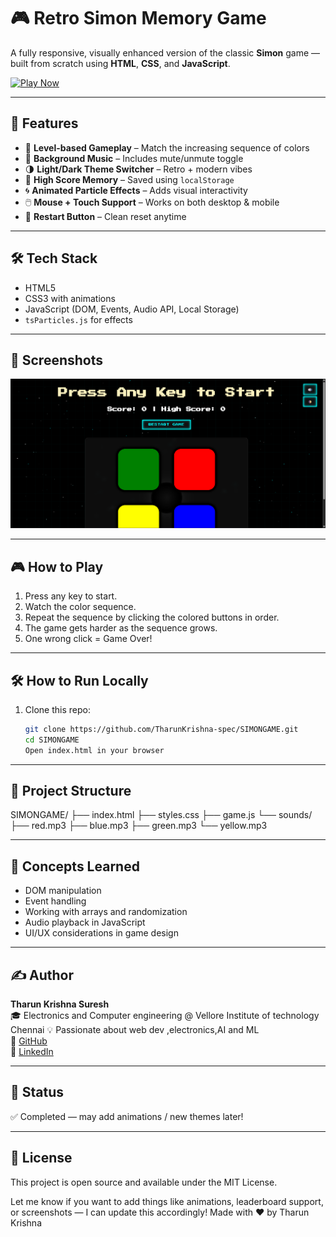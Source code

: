 # 🎮 Retro Simon Memory Game

A fully responsive, visually enhanced version of the classic **Simon** game — built from scratch using **HTML**, **CSS**, and **JavaScript**.

[![Play Now](https://img.shields.io/badge/Play%20Now-Live-brightgreen?style=for-the-badge&logo=github)](https://tharunkrishna-spec.github.io/SIMONGAME/)

---

## 📌 Features

- 🎯 **Level-based Gameplay** – Match the increasing sequence of colors
- 🎵 **Background Music** – Includes mute/unmute toggle
- 🌗 **Light/Dark Theme Switcher** – Retro + modern vibes
- 💾 **High Score Memory** – Saved using `localStorage`
- 🌀 **Animated Particle Effects** – Adds visual interactivity
- 🖱️ **Mouse + Touch Support** – Works on both desktop & mobile
- 🔁 **Restart Button** – Clean reset anytime

---

## 🛠️ Tech Stack

- HTML5  
- CSS3 with animations  
- JavaScript (DOM, Events, Audio API, Local Storage)  
- `tsParticles.js` for effects

---

## 📸 Screenshots

 ![Preview](image.png)



---

## 🎮 How to Play
1. Press any key to start.
2. Watch the color sequence.
3. Repeat the sequence by clicking the colored buttons in order.
4. The game gets harder as the sequence grows.
5. One wrong click = Game Over!

---

## 🛠️ How to Run Locally
1. Clone this repo:
   ```bash
   git clone https://github.com/TharunKrishna-spec/SIMONGAME.git
   cd SIMONGAME
   Open index.html in your browser
---
## 📂 Project Structure
SIMONGAME/
├── index.html
├── styles.css
├── game.js
└── sounds/
    ├── red.mp3
    ├── blue.mp3
    ├── green.mp3
    └── yellow.mp3

---

## 🧠 Concepts Learned

- DOM manipulation
- Event handling
- Working with arrays and randomization
- Audio playback in JavaScript
- UI/UX considerations in game design

---

## ✍️ Author

**Tharun Krishna Suresh**  
🎓 Electronics and Computer engineering @ Vellore Institute of technology Chennai
💡 Passionate about web dev ,electronics,AI and ML  
🔗 [GitHub](https://github.com/TharunKrishna-spec)  
🔗 [LinkedIn](https://www.linkedin.com/in/tharun-krishna-aa5580324/)

---

## 🏁 Status
✅ Completed — may add animations / new themes later!

---

## 📜 License
This project is open source and available under the MIT License.


Let me know if you want to add things like animations, leaderboard support, or screenshots — I can update this accordingly!
Made with ❤️ by Tharun Krishna

